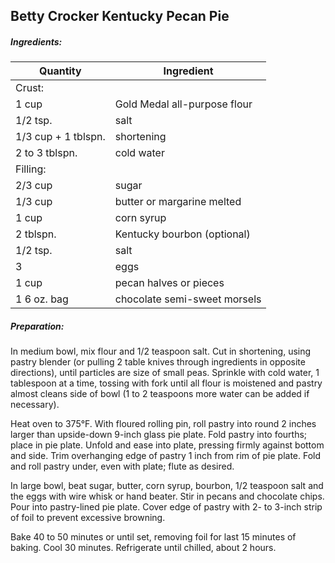 
## Betty Crocker Kentucky Pecan Pie

##### Ingredients:

|Quantity            |    Ingredient|
|------------------- | -------------------------------------|
|Crust:              | |
|1 cup               | Gold Medal all-purpose flour|
|1/2 tsp.            | salt|
|1/3 cup + 1 tblspn. | shortening|
|2 to 3 tblspn.      | cold water|
|Filling:            ||
|2/3 cup             | sugar|
|1/3 cup             | butter or margarine melted|
|1 cup               | corn syrup|
|2 tblspn.           | Kentucky bourbon (optional)|
|1/2 tsp.            | salt|
|3                   | eggs|
|1 cup               | pecan halves or pieces|
|1 6 oz. bag         | chocolate semi-sweet morsels|

##### Preparation:

In medium bowl, mix flour and 1/2 teaspoon salt. Cut in shortening, using pastry blender (or pulling 2 table knives 
through ingredients in opposite directions), until particles are size of small peas. Sprinkle with cold 
water, 1 tablespoon at a time, tossing with fork until all flour is moistened and pastry almost cleans 
side of bowl (1 to 2 teaspoons more water can be added if necessary).

Heat oven to 375°F. With floured rolling pin, roll pastry into round 2 inches larger than upside-down 9-inch 
glass pie plate. Fold pastry into fourths; place in pie plate. Unfold and ease into plate, pressing firmly 
against bottom and side. Trim overhanging edge of pastry 1 inch from rim of pie plate. Fold and roll pastry 
under, even with plate; flute as desired.

In large bowl, beat sugar, butter, corn syrup, bourbon, 1/2 teaspoon salt and the eggs with wire whisk or hand 
beater. Stir in pecans and chocolate chips. Pour into pastry-lined pie plate. Cover edge of pastry with 2- to 3-inch 
strip of foil to prevent excessive browning.

Bake 40 to 50 minutes or until set, removing foil for last 15 minutes of baking. Cool 30 minutes. Refrigerate 
until chilled, about 2 hours.


